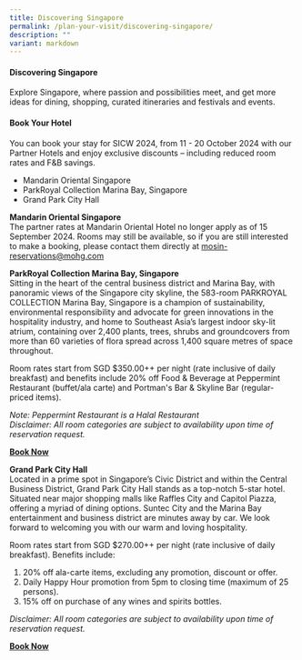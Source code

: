 ```yaml
---
title: Discovering Singapore
permalink: /plan-your-visit/discovering-singapore/
description: ""
variant: markdown
---
```

#### **Discovering Singapore**

Explore Singapore<a href="https://www.visitsingapore.com/see-do-singapore/" target="_blank"></a>, where passion and possibilities meet, and get more ideas for dining, shopping, curated itineraries and festivals and events. 

#### **Book Your Hotel**
You can book your stay for SICW 2024, from 11 - 20 October 2024 with our Partner Hotels and enjoy exclusive discounts – including reduced room rates and F&amp;B savings.
* Mandarin Oriental Singapore
* ParkRoyal Collection Marina Bay, Singapore
* Grand Park City Hall 

**Mandarin Oriental Singapore**
<br>The partner rates at Mandarin Oriental Hotel no longer apply as of 15 September 2024. Rooms may still be available, so if you are still interested to make a booking, please contact them directly at mosin-reservations@mohg.com 

**ParkRoyal Collection Marina Bay, Singapore**
<br>Sitting in the heart of the central business district and Marina Bay, with panoramic views of the Singapore city skyline, the 583-room PARKROYAL COLLECTION Marina Bay, Singapore is a champion of sustainability, environmental responsibility and advocate for green innovations in the hospitality industry, and home to Southeast Asia’s largest indoor sky-lit atrium, containing over 2,400 plants, trees, shrubs and groundcovers from more than 60 varieties of flora spread across 1,400 square metres of space throughout. 

Room rates start from SGD $350.00++ per night (rate inclusive of daily breakfast) and benefits include 20% off Food &amp; Beverage at Peppermint Restaurant (buffet/ala carte) and Portman's Bar &amp; Skyline Bar (regular-priced items).

*Note: Peppermint Restaurant is a Halal Restaurant
<br>Disclaimer: All room categories are subject to availability upon time of reservation request.*

<a href="https://book.passkey.com/event/50843178/owner/3322522/home" target="_blank">**Book Now**</a>

**Grand Park City Hall**
<br>Located in a prime spot in Singapore’s Civic District and within the Central Business District, Grand Park City Hall stands as a top-notch 5-star hotel. Situated near major shopping malls like Raffles City and Capitol Piazza, offering a myriad of dining options. Suntec City and the Marina Bay entertainment and business district are minutes away by car. We look forward to welcoming you with our warm and loving hospitality. 

Room rates start from SGD $270.00++ per night (rate inclusive of daily breakfast). Benefits include: 
1. 20% off ala-carte items, excluding any promotion, discount or offer. 
2. Daily Happy Hour promotion from 5pm to closing time (maximum of 25 persons). 
3. 15% off on purchase of any wines and spirits bottles.

*Disclaimer: All room categories are subject to availability upon time of reservation request.*

<a href="https://www.parkhotelgroup.com/grand-park-city-hall/book/dates-of-stay?domain=www.govware.sg&amp;groupID=4405053" target="_blank">**Book Now**</a>